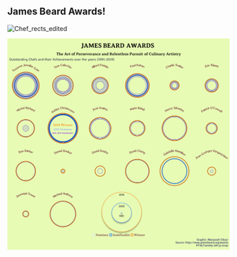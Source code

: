 ## James Beard Awards!
![Chef_rects_edited](https://github.com/user-attachments/assets/f92efbc7-f847-45f5-b08d-5383c7683e9c)

![Chef_rings_edited](https://github.com/manassehoduor/TidyTuesday/blob/main/2024/wk_53/Chef_rings_edited.png)
